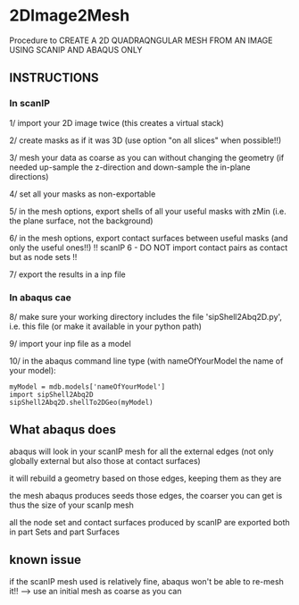 # 2DImage2Mesh
Procedure to CREATE A 2D QUADRAQNGULAR MESH FROM AN IMAGE USING SCANIP AND ABAQUS ONLY
## INSTRUCTIONS
### In scanIP

1/ import your 2D image twice (this creates a virtual stack)

2/ create masks as if it was 3D (use option "on all slices" when possible!!)

3/ mesh your data as coarse as you can without changing the geometry (if needed up-sample the z-direction and down-sample the in-plane directions)

4/ set all your masks as non-exportable

5/ in the mesh options, export shells of all your useful masks with zMin (i.e. the plane surface, not the background)

6/ in the mesh options, export contact surfaces between useful masks (and only the useful ones!!)
!! scanIP 6 - DO NOT import contact pairs as contact but as node sets !!

7/ export the results in a inp file

### In abaqus cae
8/ make sure your working directory includes the file 'sipShell2Abq2D.py', i.e. this file (or make it available in your python path)

9/ import your inp file as a model

10/ in the abaqus command line type (with nameOfYourModel the name of your model):

	myModel = mdb.models['nameOfYourModel']
	import sipShell2Abq2D
	sipShell2Abq2D.shellTo2DGeo(myModel)

## What abaqus does
abaqus will look in your scanIP mesh for all the external edges (not only globally external but also those at contact surfaces)

it will rebuild a geometry based on those edges, keeping them as they are

the mesh abaqus produces seeds those edges, the coarser you can get is thus the size of your scanIp mesh

all the node set and contact surfaces produced by scanIP are exported both in part Sets and part Surfaces

## known issue 
if the scanIP mesh used is relatively fine, abaqus won't be able to re-mesh it!! --> use an initial mesh as coarse as you can

